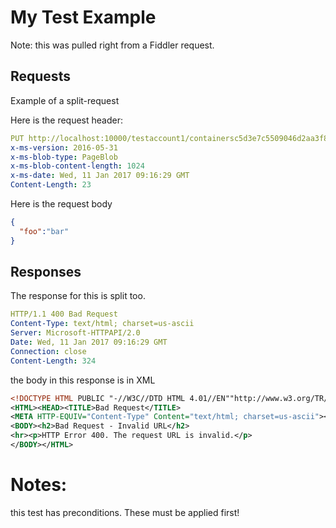 # My Test Example

Note: this was pulled right from a Fiddler request. 

## Requests

Example of a split-request 

Here is the request header:

``` yaml (request-header)
PUT http://localhost:10000/testaccount1/containersc5d3e7c5509046d2aa3f8bb095593T?timeout=30 HTTP/1.1
x-ms-version: 2016-05-31
x-ms-blob-type: PageBlob
x-ms-blob-content-length: 1024
x-ms-date: Wed, 11 Jan 2017 09:16:29 GMT
Content-Length: 23
```

Here is the request body

``` json (request-body)
{
  "foo":"bar"
}
```

## Responses

The response for this is split too.

``` yaml (response-header)
HTTP/1.1 400 Bad Request
Content-Type: text/html; charset=us-ascii
Server: Microsoft-HTTPAPI/2.0
Date: Wed, 11 Jan 2017 09:16:29 GMT
Connection: close
Content-Length: 324
```

the body in this response is in XML 

``` xml (response-body)
<!DOCTYPE HTML PUBLIC "-//W3C//DTD HTML 4.01//EN""http://www.w3.org/TR/html4/strict.dtd">
<HTML><HEAD><TITLE>Bad Request</TITLE>
<META HTTP-EQUIV="Content-Type" Content="text/html; charset=us-ascii"></HEAD>
<BODY><h2>Bad Request - Invalid URL</h2>
<hr><p>HTTP Error 400. The request URL is invalid.</p>
</BODY></HTML>
```

# Notes:  
this test has preconditions. These must be applied first!

``` json (before)

```

``` json (after)

```

